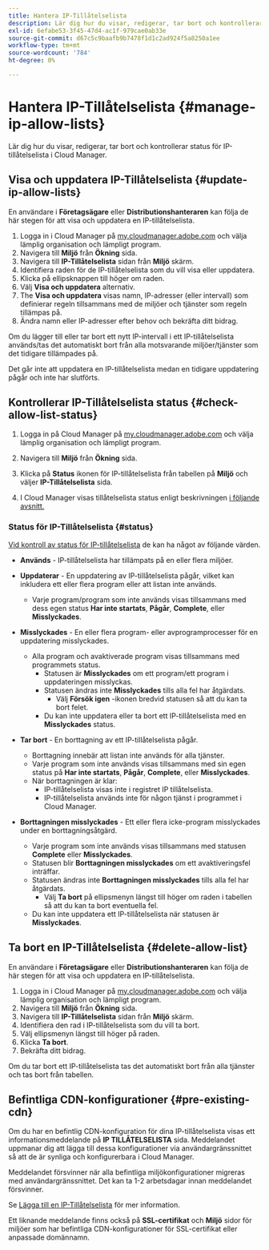 ```yaml
---
title: Hantera IP-Tillåtelselista
description: Lär dig hur du visar, redigerar, tar bort och kontrollerar status för IP-tillåtelselista i Cloud Manager.
exl-id: 6efabe53-3f45-47d4-ac1f-979cae0ab33e
source-git-commit: d67c5c9baafb9b7478f1d1c2ad924f5a8250a1ee
workflow-type: tm+mt
source-wordcount: '784'
ht-degree: 0%

---
```


# Hantera IP-Tillåtelselista {#manage-ip-allow-lists}

Lär dig hur du visar, redigerar, tar bort och kontrollerar status för IP-tillåtelselista i Cloud Manager.

## Visa och uppdatera IP-Tillåtelselista {#update-ip-allow-lists}

En användare i **Företagsägare** eller **Distributionshanteraren** kan följa de här stegen för att visa och uppdatera en IP-tillåtelselista.

1. Logga in i Cloud Manager på [my.cloudmanager.adobe.com](https://my.cloudmanager.adobe.com/) och välja lämplig organisation och lämpligt program.
1. Navigera till **Miljö** från **Ökning** sida.
1. Navigera till **IP-Tillåtelselista** sidan från **Miljö** skärm.
1. Identifiera raden för de IP-tillåtelselista som du vill visa eller uppdatera.
1. Klicka på ellipsknappen till höger om raden.
1. Välj **Visa och uppdatera** alternativ.
1. The **Visa och uppdatera** visas namn, IP-adresser (eller intervall) som definierar regeln tillsammans med de miljöer och tjänster som regeln tillämpas på.
1. Ändra namn eller IP-adresser efter behov och bekräfta ditt bidrag.

Om du lägger till eller tar bort ett nytt IP-intervall i ett IP-tillåtelselista används/tas det automatiskt bort från alla motsvarande miljöer/tjänster som det tidigare tillämpades på.

Det går inte att uppdatera en IP-tillåtelselista medan en tidigare uppdatering pågår och inte har slutförts.

## Kontrollerar IP-Tillåtelselista status {#check-allow-list-status}

1. Logga in på Cloud Manager på [my.cloudmanager.adobe.com](https://my.cloudmanager.adobe.com/) och välja lämplig organisation och lämpligt program.

1. Navigera till **Miljö** från **Ökning** sida.

1. Klicka på **Status** ikonen för IP-tillåtelselista från tabellen på **Miljö** och väljer **IP-Tillåtelselista** sida.

1. I Cloud Manager visas tillåtelselista status enligt beskrivningen [i följande avsnitt.](#status)

### Status för IP-Tillåtelselista {#status}

[Vid kontroll av status för IP-tillåtelselista](#check-allow-list-status) de kan ha något av följande värden.

* **Används** - IP-tillåtelselista har tillämpats på en eller flera miljöer.

* **Uppdaterar** - En uppdatering av IP-tillåtelselista pågår, vilket kan inkludera ett eller flera program eller att listan inte används.

   * Varje program/program som inte används visas tillsammans med dess egen status **Har inte startats**, **Pågår**, **Complete**, eller **Misslyckades**.

* **Misslyckades** - En eller flera program- eller avprogramprocesser för en uppdatering misslyckades.
   * Alla program och avaktiverade program visas tillsammans med programmets status.
      * Statusen är **Misslyckades** om ett program/ett program i uppdateringen misslyckas.
      * Statusen ändras inte **Misslyckades** tills alla fel har åtgärdats.
         * Välj **Försök igen** -ikonen bredvid statusen så att du kan ta bort felet.
      * Du kan inte uppdatera eller ta bort ett IP-tillåtelselista med en **Misslyckades** status.

* **Tar bort** - En borttagning av ett IP-tillåtelselista pågår.
   * Borttagning innebär att listan inte används för alla tjänster.
   * Varje program som inte används visas tillsammans med sin egen status på **Har inte startats**, **Pågår**, **Complete**, eller **Misslyckades**.
   * När borttagningen är klar:
      * IP-tillåtelselista visas inte i registret IP tillåtelselista.
      * IP-tillåtelselista används inte för någon tjänst i programmet i Cloud Manager.

* **Borttagningen misslyckades** - Ett eller flera icke-program misslyckades under en borttagningsåtgärd.

   * Varje program som inte används visas tillsammans med statusen **Complete** eller **Misslyckades**.
   * Statusen blir **Borttagningen misslyckades** om ett avaktiveringsfel inträffar.
   * Statusen ändras inte **Borttagningen misslyckades** tills alla fel har åtgärdats.
      * Välj **Ta bort** på ellipsmenyn längst till höger om raden i tabellen så att du kan ta bort eventuella fel.
   * Du kan inte uppdatera ett IP-tillåtelselista när statusen är **Misslyckades**.

## Ta bort en IP-Tillåtelselista {#delete-allow-list}

En användare i **Företagsägare** eller **Distributionshanteraren** kan följa de här stegen för att visa och uppdatera en IP-tillåtelselista.

1. Logga in i Cloud Manager på [my.cloudmanager.adobe.com](https://my.cloudmanager.adobe.com/) och välja lämplig organisation och lämpligt program.
1. Navigera till **Miljö** från **Ökning** sida.
1. Navigera till **IP-Tillåtelselista** sidan från **Miljö** skärm.
1. Identifiera den rad i IP-tillåtelselista som du vill ta bort.
1. Välj ellipsmenyn längst till höger på raden.
1. Klicka **Ta bort**.
1. Bekräfta ditt bidrag.

Om du tar bort ett IP-tillåtelselista tas det automatiskt bort från alla tjänster och tas bort från tabellen.

## Befintliga CDN-konfigurationer {#pre-existing-cdn}

Om du har en befintlig CDN-konfiguration för dina IP-tillåtelselista visas ett informationsmeddelande på **IP TILLÅTELSELISTA** sida. Meddelandet uppmanar dig att lägga till dessa konfigurationer via användargränssnittet så att de är synliga och konfigurerbara i Cloud Manager.

Meddelandet försvinner när alla befintliga miljökonfigurationer migreras med användargränssnittet. Det kan ta 1-2 arbetsdagar innan meddelandet försvinner.

Se [Lägga till en IP-Tillåtelselista](/help/implementing/cloud-manager/ip-allow-lists/add-ip-allow-lists.md) för mer information.

Ett liknande meddelande finns också på **SSL-certifikat** och **Miljö** sidor för miljöer som har befintliga CDN-konfigurationer för SSL-certifikat eller anpassade domännamn.
